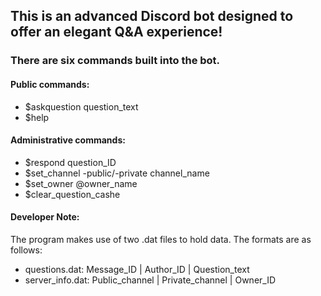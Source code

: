 ## This is an advanced Discord bot designed to offer an elegant Q&A experience!

### There are six commands built into the bot.

#### Public commands:

* $askquestion question_text
* $help

#### Administrative commands:

* $respond question_ID
* $set_channel -public/-private channel_name
* $set_owner @owner_name
* $clear_question_cashe

#### Developer Note:
The program makes use of two .dat files to hold data. The formats are as follows:

* questions.dat: Message_ID | Author_ID | Question_text
* server_info.dat: Public_channel |  Private_channel | Owner_ID